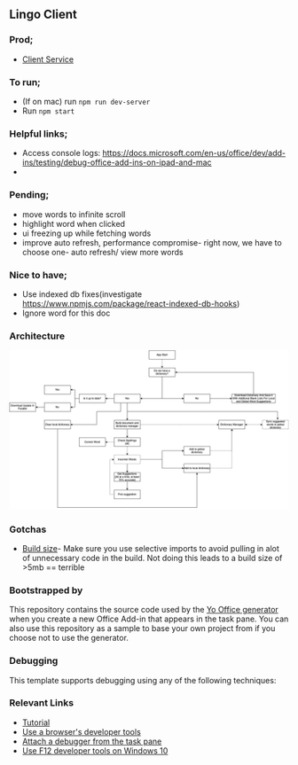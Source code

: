 ## Lingo Client

### Prod;
- [Client Service](https://karuhanga.github.io/lingo-client/taskpane.html)

### To run;
- (If on mac) run `npm run dev-server`
- Run `npm start`

### Helpful links;
- Access console logs: https://docs.microsoft.com/en-us/office/dev/add-ins/testing/debug-office-add-ins-on-ipad-and-mac
- 

### Pending;
- move words to infinite scroll
- highlight word when clicked
- ui freezing up while fetching words
- improve auto refresh, performance compromise- right now, we have to choose one- auto refresh/ view more words

### Nice to have;
- Use indexed db fixes(investigate https://www.npmjs.com/package/react-indexed-db-hooks)
- Ignore word for this doc

### Architecture
![alt text](./designNotes/architecture.png)


### Gotchas
- [Build size](https://github.com/OfficeDev/generator-office/issues/427#issuecomment-651861161)- Make sure you use selective imports to avoid pulling in alot of unnecessary code in the build. Not doing this leads to a build size of >5mb == terrible

### Bootstrapped by
This repository contains the source code used by the [Yo Office generator](https://github.com/OfficeDev/generator-office) when you create a new Office Add-in that appears in the task pane. You can also use this repository as a sample to base your own project from if you choose not to use the generator. 

### Debugging
This template supports debugging using any of the following techniques:

### Relevant Links
- [Tutorial](https://docs.microsoft.com/en-us/office/dev/add-ins/tutorials/word-tutorial)
- [Use a browser's developer tools](https://docs.microsoft.com/office/dev/add-ins/testing/debug-add-ins-in-office-online)
- [Attach a debugger from the task pane](https://docs.microsoft.com/office/dev/add-ins/testing/attach-debugger-from-task-pane)
- [Use F12 developer tools on Windows 10](https://docs.microsoft.com/office/dev/add-ins/testing/debug-add-ins-using-f12-developer-tools-on-windows-10)
